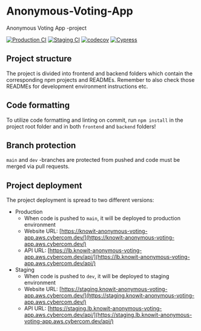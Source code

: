 # Anonymous-Voting-App

Anonymous Voting App -project

[![Production CI](https://github.com/Anonymous-Voting-App/Anonymous-Voting-App/actions/workflows/production_ci.yml/badge.svg)](https://github.com/Anonymous-Voting-App/Anonymous-Voting-App/actions/workflows/production_ci.yml)
[![Staging CI](https://github.com/Anonymous-Voting-App/Anonymous-Voting-App/actions/workflows/staging_ci.yml/badge.svg)](https://github.com/Anonymous-Voting-App/Anonymous-Voting-App/actions/workflows/staging_ci.yml)
[![codecov](https://codecov.io/gh/Anonymous-Voting-App/Anonymous-Voting-App/branch/dev/graph/badge.svg?token=JIZMP0Z6ZX)](https://codecov.io/gh/Anonymous-Voting-App/Anonymous-Voting-App)
[![Cypress](https://img.shields.io/endpoint?url=https://dashboard.cypress.io/badge/simple/davogf/dev&style=flat&logo=cypress)](https://dashboard.cypress.io/projects/davogf/runs)

## Project structure

The project is divided into frontend and backend folders which contain the corresponding npm projects and READMEs. Remember to also check those READMEs for development environment instructions etc.

## Code formatting

To utilize code formatting and linting on commit, run `npm install` in the project root folder and in both `frontend` and `backend` folders!

## Branch protection

`main` and `dev` -branches are protected from pushed and code must be merged via pull requests.

## Project deployment

The project deployment is spread to two different versions:

-   Production
    -   When code is pushed to `main`, it will be deployed to production environment
    -   Website URL: [https://knowit-anonymous-voting-app.aws.cybercom.dev/](https://knowit-anonymous-voting-app.aws.cybercom.dev/)
    -   API URL: [https://lb.knowit-anonymous-voting-app.aws.cybercom.dev/api/](https://lb.knowit-anonymous-voting-app.aws.cybercom.dev/api/)
-   Staging
    -   When code is pushed to `dev`, it will be deployed to staging environment
    -   Website URL: [https://staging.knowit-anonymous-voting-app.aws.cybercom.dev/](https://staging.knowit-anonymous-voting-app.aws.cybercom.dev/)
    -   API URL: [https://staging.lb.knowit-anonymous-voting-app.aws.cybercom.dev/api/](https://staging.lb.knowit-anonymous-voting-app.aws.cybercom.dev/api/)
